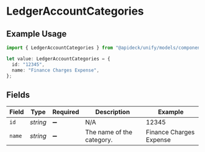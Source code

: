 # LedgerAccountCategories

## Example Usage

```typescript
import { LedgerAccountCategories } from "@apideck/unify/models/components";

let value: LedgerAccountCategories = {
  id: "12345",
  name: "Finance Charges Expense",
};
```

## Fields

| Field                     | Type                      | Required                  | Description               | Example                   |
| ------------------------- | ------------------------- | ------------------------- | ------------------------- | ------------------------- |
| `id`                      | *string*                  | :heavy_minus_sign:        | N/A                       | 12345                     |
| `name`                    | *string*                  | :heavy_minus_sign:        | The name of the category. | Finance Charges Expense   |